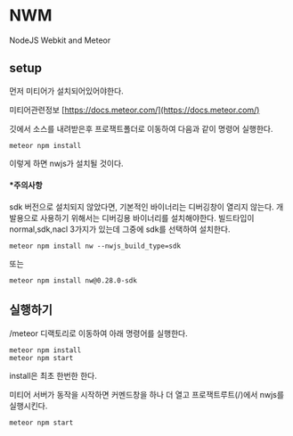 # NWM
NodeJS Webkit and Meteor

## setup

먼저 미티어가 설치되어있어야한다.

미티어관련정보 [https://docs.meteor.com/](https://docs.meteor.com/)

깃에서 소스를 내려받은후 프로잭트폴더로 이동하여 다음과 같이 명령어 실행한다.
```shell
meteor npm install
```
이렇게 하면 nwjs가 설치될 것이다.

#### *주의사항
sdk 버전으로 설치되지 않았다면, 기본적인 바이너리는 디버깅창이 열리지 않는다. 개발용으로 사용하기 위해서는 디버깅용 바이너리를 설치해야한다.
빌드타입이 normal,sdk,nacl 3가지가 있는데 그중에 sdk를 선택하여 설치한다.

```shell
meteor npm install nw --nwjs_build_type=sdk
```
또는 

```shell
meteor npm install nw@0.28.0-sdk
```

## 실행하기

/meteor 디랙토리로 이동하여 아래 명령어를 실행한다.
```shell
meteor npm install
meteor npm start
```
install은 최초 한번한 한다.

미티어 서버가 동작을 시작하면 커멘드창을 하나 더 열고 프로잭트루트(/)에서 nwjs를 실행시킨다.
```shell
meteor npm start
```



